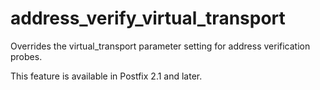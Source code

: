 # address_verify_virtual_transport 


Overrides the virtual_transport parameter setting for address
verification probes.



This feature is available in Postfix 2.1 and later.



